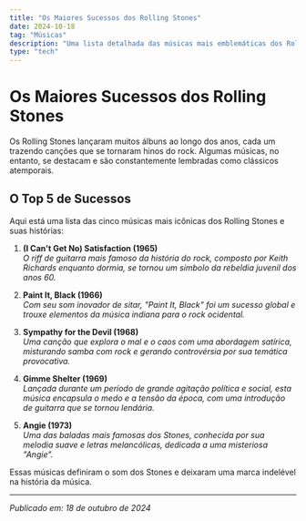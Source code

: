 ```yaml
---
title: "Os Maiores Sucessos dos Rolling Stones"
date: 2024-10-18
tag: "Músicas"
description: "Uma lista detalhada das músicas mais emblemáticas dos Rolling Stones, que marcaram a história do rock."
type: "tech"
---
```


# Os Maiores Sucessos dos Rolling Stones

Os Rolling Stones lançaram muitos álbuns ao longo dos anos, cada um trazendo canções que se tornaram hinos do rock. Algumas músicas, no entanto, se destacam e são constantemente lembradas como clássicos atemporais.

## O Top 5 de Sucessos
Aqui está uma lista das cinco músicas mais icônicas dos Rolling Stones e suas histórias:

1. **(I Can't Get No) Satisfaction (1965)**  
   *O riff de guitarra mais famoso da história do rock, composto por Keith Richards enquanto dormia, se tornou um símbolo da rebeldia juvenil dos anos 60.*

2. **Paint It, Black (1966)**  
   *Com seu som inovador de sitar, "Paint It, Black" foi um sucesso global e trouxe elementos da música indiana para o rock ocidental.*

3. **Sympathy for the Devil (1968)**  
   *Uma canção que explora o mal e o caos com uma abordagem satírica, misturando samba com rock e gerando controvérsia por sua temática provocativa.*

4. **Gimme Shelter (1969)**  
   *Lançada durante um período de grande agitação política e social, esta música encapsula o medo e a tensão da época, com uma introdução de guitarra que se tornou lendária.*

5. **Angie (1973)**  
   *Uma das baladas mais famosas dos Stones, conhecida por sua melodia suave e letras melancólicas, dedicada a uma misteriosa "Angie".*

Essas músicas definiram o som dos Stones e deixaram uma marca indelével na história da música.

---

_Publicado em: 18 de outubro de 2024_
